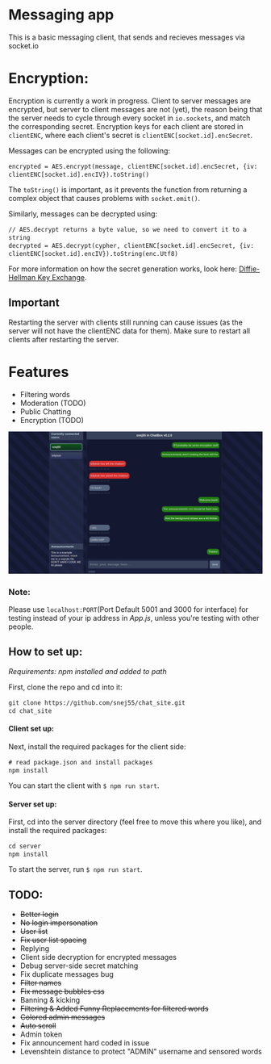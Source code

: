 # Messaging app

This is a basic messaging client, that sends and recieves messages via socket.io

# Encryption:

Encryption is currently a work in progress. Client to server messages are encrypted, but server to client messages are not (yet), the reason being that the server needs to cycle through every socket in `io.sockets`, and match the corresponding secret. Encryption keys for each client are stored in `clientENC`, where each client's secret is `clientENC[socket.id].encSecret`.

Messages can be encrypted using the following:
```
encrypted = AES.encrypt(message, clientENC[socket.id].encSecret, {iv: clientENC[socket.id].encIV}).toString()
```
The `toString()` is important, as it prevents the function from returning a complex object that causes problems with `socket.emit()`.

Similarly, messages can be decrypted using:
```
// AES.decrypt returns a byte value, so we need to convert it to a string
decrypted = AES.decrypt(cypher, clientENC[socket.id].encSecret, {iv: clientENC[socket.id].encIV}).toString(enc.Utf8)
```

For more information on how the secret generation works, look here: [Diffie-Hellman Key Exchange](https://medium.com/@dazimax/how-to-securely-exchange-encryption-decryption-keys-over-a-public-communication-network-27f225af4fdb).

## Important

Restarting the server with clients still running can cause issues (as the server will not have the clientENC data for them). Make sure to restart all clients after restarting the server.

# Features 
 * Filtering words
 * Moderation (TODO)
 * Public Chatting
 * Encryption (TODO)

![image](https://github.com/snej55/chat_site/blob/main/media/Screenshot_1.png)

### Note:

Please use `localhost:PORT`(Port Default 5001 and 3000 for interface) for testing instead of your ip address in *App.js*, unless you're testing with other people.

## How to set up:

_Requirements: npm installed and added to path_

First, clone the repo and cd into it:

```
git clone https://github.com/snej55/chat_site.git
cd chat_site
```

#### Client set up:

Next, install the required packages for the client side:

```
# read package.json and install packages
npm install
```

You can start the client with `$ npm run start`.

#### Server set up:

First, cd into the server directory (feel free to move this where you like), and install the required packages:

```
cd server
npm install
```

To start the server, run `$ npm run start`.

## TODO: 
 * ~~Better login~~
 * ~~No login impersonation~~
 * ~~User list~~
 * ~~Fix user list spacing~~
 * Replying
 * Client side decryption for encrypted messages
 * Debug server-side secret matching
 * Fix duplicate messages bug
 * ~~Filter names~~
 * ~~Fix message bubbles css~~
 * Banning & kicking
 * ~~Filtering & Added Funny Replacements for filtered words~~
 * ~~Colored admin messages~~
 * ~~Auto scroll~~
 * Admin token
 * Fix announcement hard coded in issue
 * Levenshtein distance to protect "ADMIN" username and sensored words
